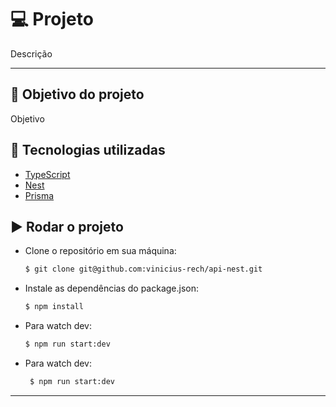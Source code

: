 # :computer: Projeto

Descrição

---

## :dart: Objetivo do projeto

Objetivo

## :rocket: Tecnologias utilizadas

- [TypeScript](https://www.typescriptlang.org/)
- [Nest](https://nestjs.com/)
- [Prisma](https://www.prisma.io/)

## :arrow_forward: Rodar o projeto

- Clone o repositório em sua máquina:
    ```sh
    $ git clone git@github.com:vinicius-rech/api-nest.git
    ```
- Instale as dependências do package.json:
    ```sh
    $ npm install
    ```
- Para watch dev:
    ```sh
    $ npm run start:dev
    ```
- Para watch dev:
   ```sh
    $ npm run start:dev
    ```
---
